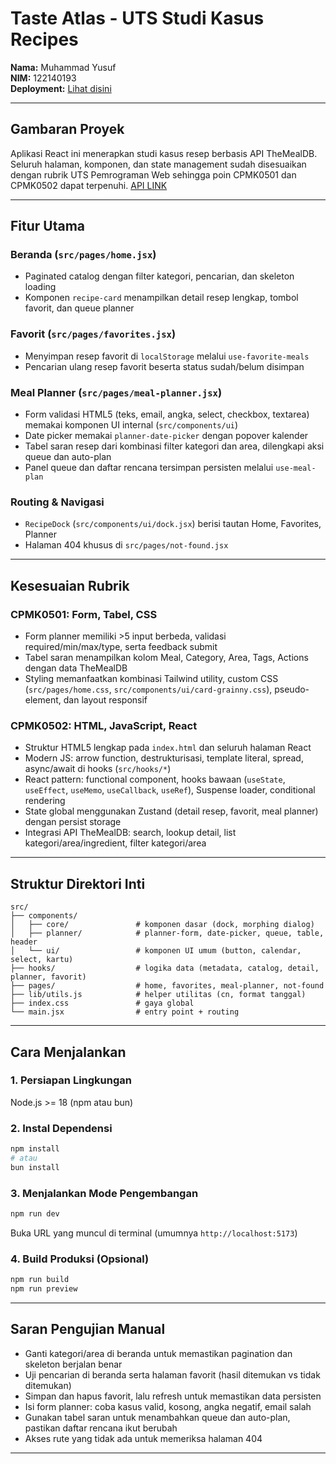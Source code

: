 # Taste Atlas - UTS Studi Kasus Recipes

**Nama:** Muhammad Yusuf  
**NIM:** 122140193  
**Deployment:** [Lihat disini]()

---

## Gambaran Proyek

Aplikasi React ini menerapkan studi kasus resep berbasis API TheMealDB. Seluruh halaman, komponen, dan state management sudah disesuaikan dengan rubrik UTS Pemrograman Web sehingga poin CPMK0501 dan CPMK0502 dapat terpenuhi. [API LINK](https://www.themealdb.com/api.php)

---

## Fitur Utama

### **Beranda** (`src/pages/home.jsx`)

- Paginated catalog dengan filter kategori, pencarian, dan skeleton loading
- Komponen `recipe-card` menampilkan detail resep lengkap, tombol favorit, dan queue planner

### **Favorit** (`src/pages/favorites.jsx`)

- Menyimpan resep favorit di `localStorage` melalui `use-favorite-meals`
- Pencarian ulang resep favorit beserta status sudah/belum disimpan

### **Meal Planner** (`src/pages/meal-planner.jsx`)

- Form validasi HTML5 (teks, email, angka, select, checkbox, textarea) memakai komponen UI internal (`src/components/ui`)
- Date picker memakai `planner-date-picker` dengan popover kalender
- Tabel saran resep dari kombinasi filter kategori dan area, dilengkapi aksi queue dan auto-plan
- Panel queue dan daftar rencana tersimpan persisten melalui `use-meal-plan`

### **Routing & Navigasi**

- `RecipeDock` (`src/components/ui/dock.jsx`) berisi tautan Home, Favorites, Planner
- Halaman 404 khusus di `src/pages/not-found.jsx`

---

## Kesesuaian Rubrik

### **CPMK0501: Form, Tabel, CSS**

- Form planner memiliki >5 input berbeda, validasi required/min/max/type, serta feedback submit
- Tabel saran menampilkan kolom Meal, Category, Area, Tags, Actions dengan data TheMealDB
- Styling memanfaatkan kombinasi Tailwind utility, custom CSS (`src/pages/home.css`, `src/components/ui/card-grainny.css`), pseudo-element, dan layout responsif

### **CPMK0502: HTML, JavaScript, React**

- Struktur HTML5 lengkap pada `index.html` dan seluruh halaman React
- Modern JS: arrow function, destrukturisasi, template literal, spread, async/await di hooks (`src/hooks/*`)
- React pattern: functional component, hooks bawaan (`useState`, `useEffect`, `useMemo`, `useCallback`, `useRef`), Suspense loader, conditional rendering
- State global menggunakan Zustand (detail resep, favorit, meal planner) dengan persist storage
- Integrasi API TheMealDB: search, lookup detail, list kategori/area/ingredient, filter kategori/area

---

## Struktur Direktori Inti

```
src/
├── components/
│   ├── core/               # komponen dasar (dock, morphing dialog)
│   ├── planner/            # planner-form, date-picker, queue, table, header
│   └── ui/                 # komponen UI umum (button, calendar, select, kartu)
├── hooks/                  # logika data (metadata, catalog, detail, planner, favorit)
├── pages/                  # home, favorites, meal-planner, not-found
├── lib/utils.js            # helper utilitas (cn, format tanggal)
├── index.css               # gaya global
└── main.jsx                # entry point + routing
```

---

## Cara Menjalankan

### 1. Persiapan Lingkungan

Node.js >= 18 (npm atau bun)

### 2. Instal Dependensi

```bash
npm install
# atau
bun install
```

### 3. Menjalankan Mode Pengembangan

```bash
npm run dev
```

Buka URL yang muncul di terminal (umumnya `http://localhost:5173`)

### 4. Build Produksi (Opsional)

```bash
npm run build
npm run preview
```

---

## Saran Pengujian Manual

- Ganti kategori/area di beranda untuk memastikan pagination dan skeleton berjalan benar
- Uji pencarian di beranda serta halaman favorit (hasil ditemukan vs tidak ditemukan)
- Simpan dan hapus favorit, lalu refresh untuk memastikan data persisten
- Isi form planner: coba kasus valid, kosong, angka negatif, email salah
- Gunakan tabel saran untuk menambahkan queue dan auto-plan, pastikan daftar rencana ikut berubah
- Akses rute yang tidak ada untuk memeriksa halaman 404

---
